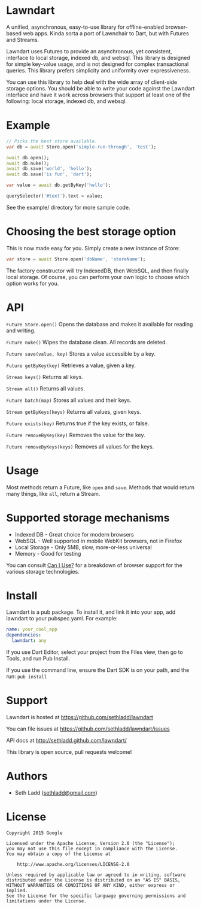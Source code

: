 # Lawndart

A unified, asynchronous, easy-to-use library for offline-enabled
browser-based web apps. Kinda sorta a port of Lawnchair to Dart,
but with Futures and Streams.

Lawndart uses Futures to provide an asynchronous, yet consistent,
interface to local storage, indexed db, and websql. This library is designed
for simple key-value usage, and is not designed for complex transactional
queries. This library prefers simplicity and uniformity over expressiveness.

You can use this library to help deal with the wide array of client-side
storage options. You should be able to write your code against the Lawndart
interface and have it work across browsers that support at least one of the
following: local storage, indexed db, and websql.

# Example
	  
```dart
// Picks the best store available.
var db = await Store.open('simple-run-through', 'test');

await db.open();
await db.nuke();
await db.save('world', 'hello');
await db.save('is fun', 'dart');

var value = await db.getByKey('hello');

querySelector('#text').text = value;
```
	  
See the example/ directory for more sample code.
	  
# Choosing the best storage option

This is now made easy for you. Simply create a new instance of Store:

```dart
var store = await Store.open('dbName', 'storeName');
```
      
The factory constructor will try IndexedDB, then WebSQL, and then finally
local storage. Of course, you can perform your own logic to choose which
option works for you.

# API

`Future Store.open()`
Opens the database and makes it available for reading and writing.

`Future nuke()`
Wipes the database clean. All records are deleted.

`Future save(value, key)`
Stores a value accessible by a key.

`Future getByKey(key)`
Retrieves a value, given a key.

`Stream keys()`
Returns all keys.

`Stream all()`
Returns all values.

`Future batch(map)`
Stores all values and their keys.

`Stream getByKeys(keys)`
Returns all values, given keys.

`Future exists(key)`
Returns true if the key exists, or false.

`Future removeByKey(key)`
Removes the value for the key.

`Future removeByKeys(keys)`
Removes all values for the keys.


# Usage

Most methods return a Future, like `open` and `save`.
Methods that would return many things, like `all`, return a Stream.
	  
# Supported storage mechanisms

* Indexed DB - Great choice for modern browsers
* WebSQL - Well supported in mobile WebKit browsers, not in Firefox
* Local Storage - Only 5MB, slow, more-or-less universal
* Memory - Good for testing

You can consult [Can I Use?](http://caniuse.com) for a breakdown of browser
support for the various storage technologies.

# Install

Lawndart is a pub package. To install it, and link it into your app,
add lawndart to your pubspec.yaml. For example:

```yaml
name: your_cool_app
dependencies:
  lawndart: any
```
      
If you use Dart Editor, select your project from the Files view, then go
to Tools, and run Pub Install.

If you use the command line, ensure the Dart SDK is on your path, and
the run: `pub install`

# Support

Lawndart is hosted at https://github.com/sethladd/lawndart

You can file issues at https://github.com/sethladd/lawndart/issues

API docs at http://sethladd.github.com/lawndart/

This library is open source, pull requests welcome!

# Authors

* Seth Ladd (sethladd@gmail.com)

# License

```no-highlight
Copyright 2015 Google

Licensed under the Apache License, Version 2.0 (the "License");
you may not use this file except in compliance with the License.
You may obtain a copy of the License at

    http://www.apache.org/licenses/LICENSE-2.0

Unless required by applicable law or agreed to in writing, software
distributed under the License is distributed on an "AS IS" BASIS,
WITHOUT WARRANTIES OR CONDITIONS OF ANY KIND, either express or implied.
See the License for the specific language governing permissions and
limitations under the License.
```
